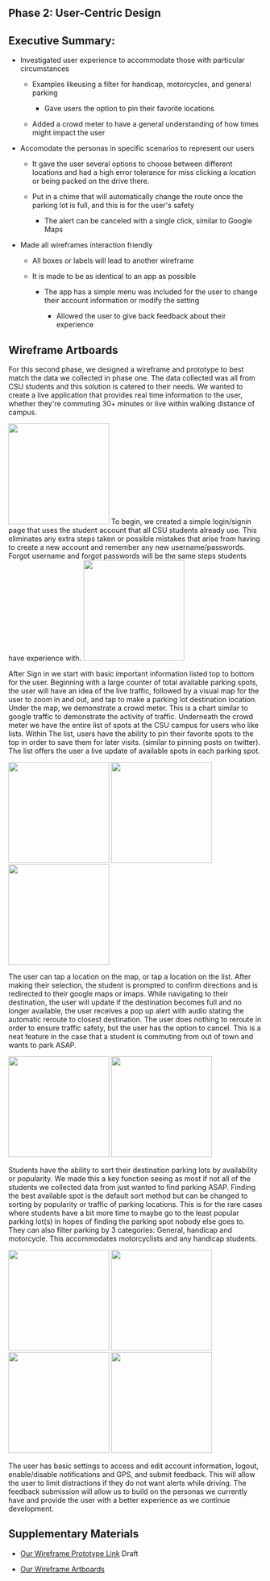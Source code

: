 ## Phase 2: User-Centric Design


## Executive Summary:

  - Investigated user experience to accommodate those with particular circumstances 
  
    - Examples likeusing a filter for handicap, motorcycles, and general parking
    
      - Gave users the option to pin their favorite locations
      
    - Added a crowd meter to have a general understanding of how times might impact the user 
    
  - Accomodate the personas in specific scenarios to represent our users
  
    - It gave the user several options to choose between different locations and had a high error tolerance for miss clicking a location or being packed on the drive there.
    
    - Put in a chime that will automatically change the route once the parking lot is full, and this is for the user's safety
    
      - The alert can be canceled with a single click, similar to Google Maps
      
  - Made all wireframes interaction friendly 
  
    - All boxes or labels will lead to another wireframe
    
    - It is made to be as identical to an app as possible 
    
      - The app has a simple menu was included for the user to change their account information or modify the setting
      
        - Allowed the user to give back feedback  about their experience
        
## Wireframe Artboards

For this second phase, we designed a wireframe and prototype to best match the data we collected in phase one. The data collected was all from CSU students and this solution is catered to their needs. We wanted to create a live application that provides real time information to the user, whether they're commuting 30+ minutes or live within walking distance of campus.

<img src="images/Sign In.png" width="200">
To begin, we created a simple login/signin page that uses the student account that all CSU students already use. This eliminates any extra steps taken or possible mistakes that arise from having to create a new account and remember any new username/passwords. Forgot username and forgot passwords will be the same steps students have experience with.

<img src="images/Home Page.png" width="200">

After Sign in we start with basic important information listed top to bottom for the user. Beginning with a large counter of total available parking spots, the user will have an idea of the live traffic, followed by a visual map for the user to zoom in and out, and tap to make a parking lot destination location. Under the map, we demonstrate a crowd meter. This is a chart similar to google traffic to demonstrate the activity of traffic. Underneath the crowd meter we have the entire list of spots at the CSU campus for users who like lists. Within The list, users have the ability to pin their favorite spots to the top in order to save them for later visits. (similar to pinning posts on twitter). The list offers the user a live update of available spots in each parking spot.

<img src="images/Confirm Directions.png" width="200"> <img src="images/Google Maps-imaps.png" width="200"> <img src="images/alert.PNG" width="200">

The user can tap a location on the map, or tap a location on the list. After making their selection, the student is prompted to confirm directions and is redirected to their google maps or imaps. While navigating to their destination, the user will update if the destination becomes full and no longer available, the user receives a pop up alert with audio stating the automatic reroute to closest destination. The user does nothing to reroute in order to ensure traffic safety, but the user has the option to cancel. This is a neat feature in the case that a student is commuting from out of town and wants to park ASAP. 

<img src="images/Sort By.png" width="200"> <img src="images/Filter.png" width="200">

Students have the ability to sort their destination parking lots by availability or popularity. We made this a key function seeing as most if not all of the students we collected data from just wanted to find parking ASAP. Finding the best available spot is the default sort method but can be changed to sorting by popularity or traffic of parking locations. This is for the rare cases where students have a bit more time to maybe go to the least popular parking lot(s) in hopes of finding the parking spot nobody else goes to. They can also filter parking by 3 categories: General, handicap and motorcycle. This accommodates motorcyclists and any handicap students.

<img src="images/User Menu.png" width="200"> <img src="images/User Account.png" width="200"> <img src="images/User Settings.png" width="200"> <img src="images/User Feedback.png" width="200">

The user has basic settings to access and edit account information, logout, enable/disable notifications and GPS, and submit feedback. This will allow the user to limit distractions if they do not want alerts while driving. The feedback submission will allow us to build on the personas we currently have and provide the user with a better experience as we continue development. 



## Supplementary Materials

  * [Our Wireframe Prototype Link](https://xd.adobe.com/view/ceb98465-76ee-499e-91b5-50ee09582c67-9bea/) Draft

  * [Our Wireframe Artboards](https://github.com/UsabilityEngineering/Parkers/blob/master/phase2/newfolder/Wireframe%20Atrboard%20and%20Details-%20Google%20Docs.pdf)
